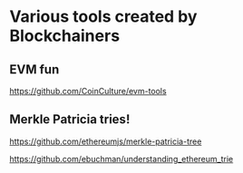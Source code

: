 
# Various tools created by Blockchainers

## EVM fun

https://github.com/CoinCulture/evm-tools


## Merkle Patricia tries!

https://github.com/ethereumjs/merkle-patricia-tree

https://github.com/ebuchman/understanding_ethereum_trie